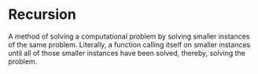 # Recursion

A method of solving a computational problem by solving smaller instances of the same problem. Literally, a function calling itself on smaller instances until all of those smaller instances have been solved, thereby, solving the problem.

